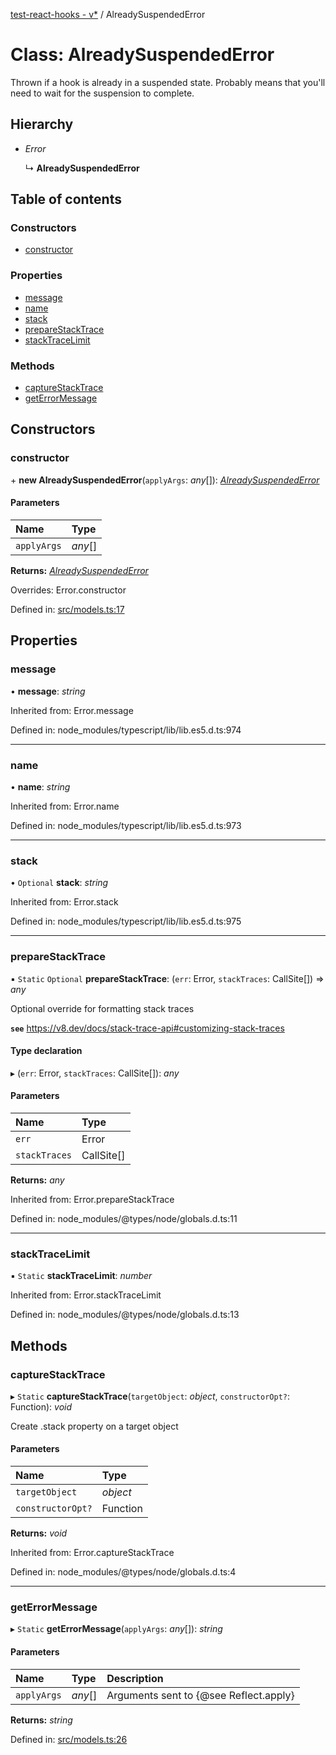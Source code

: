 [test-react-hooks - v*](../README.md) / AlreadySuspendedError

# Class: AlreadySuspendedError

Thrown if a hook is already in a suspended state.
Probably means that you'll need to wait for the suspension to complete.

## Hierarchy

- *Error*

  ↳ **AlreadySuspendedError**

## Table of contents

### Constructors

- [constructor](alreadysuspendederror.md#constructor)

### Properties

- [message](alreadysuspendederror.md#message)
- [name](alreadysuspendederror.md#name)
- [stack](alreadysuspendederror.md#stack)
- [prepareStackTrace](alreadysuspendederror.md#preparestacktrace)
- [stackTraceLimit](alreadysuspendederror.md#stacktracelimit)

### Methods

- [captureStackTrace](alreadysuspendederror.md#capturestacktrace)
- [getErrorMessage](alreadysuspendederror.md#geterrormessage)

## Constructors

### constructor

\+ **new AlreadySuspendedError**(`applyArgs`: *any*[]): [*AlreadySuspendedError*](alreadysuspendederror.md)

#### Parameters

| Name | Type |
| :------ | :------ |
| `applyArgs` | *any*[] |

**Returns:** [*AlreadySuspendedError*](alreadysuspendederror.md)

Overrides: Error.constructor

Defined in: [src/models.ts:17](https://github.com/andrew-w-ross/test-react-hooks/blob/d41c3e5/src/models.ts#L17)

## Properties

### message

• **message**: *string*

Inherited from: Error.message

Defined in: node_modules/typescript/lib/lib.es5.d.ts:974

___

### name

• **name**: *string*

Inherited from: Error.name

Defined in: node_modules/typescript/lib/lib.es5.d.ts:973

___

### stack

• `Optional` **stack**: *string*

Inherited from: Error.stack

Defined in: node_modules/typescript/lib/lib.es5.d.ts:975

___

### prepareStackTrace

▪ `Static` `Optional` **prepareStackTrace**: (`err`: Error, `stackTraces`: CallSite[]) => *any*

Optional override for formatting stack traces

**`see`** https://v8.dev/docs/stack-trace-api#customizing-stack-traces

#### Type declaration

▸ (`err`: Error, `stackTraces`: CallSite[]): *any*

#### Parameters

| Name | Type |
| :------ | :------ |
| `err` | Error |
| `stackTraces` | CallSite[] |

**Returns:** *any*

Inherited from: Error.prepareStackTrace

Defined in: node_modules/@types/node/globals.d.ts:11

___

### stackTraceLimit

▪ `Static` **stackTraceLimit**: *number*

Inherited from: Error.stackTraceLimit

Defined in: node_modules/@types/node/globals.d.ts:13

## Methods

### captureStackTrace

▸ `Static` **captureStackTrace**(`targetObject`: *object*, `constructorOpt?`: Function): *void*

Create .stack property on a target object

#### Parameters

| Name | Type |
| :------ | :------ |
| `targetObject` | *object* |
| `constructorOpt?` | Function |

**Returns:** *void*

Inherited from: Error.captureStackTrace

Defined in: node_modules/@types/node/globals.d.ts:4

___

### getErrorMessage

▸ `Static` **getErrorMessage**(`applyArgs`: *any*[]): *string*

#### Parameters

| Name | Type | Description |
| :------ | :------ | :------ |
| `applyArgs` | *any*[] | Arguments sent to {@see Reflect.apply} |

**Returns:** *string*

Defined in: [src/models.ts:26](https://github.com/andrew-w-ross/test-react-hooks/blob/d41c3e5/src/models.ts#L26)
